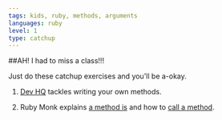```yaml
---
tags: kids, ruby, methods, arguments
languages: ruby
level: 1
type: catchup
---
```


##AH! I had to miss a class!!! 

Just do these catchup exercises and you'll be a-okay.

1. [Dev HQ](http://www.dev-hq.net/ruby/8--creating-methods) tackles writing your own methods.

2. Ruby Monk explains [a method is](https://rubymonk.com/learning/books/1-ruby-primer/chapters/19-ruby-methods/lessons/57-being-methodical) and how to [call a method](https://rubymonk.com/learning/books/1-ruby-primer/chapters/19-ruby-methods/lessons/69-new-lesson).